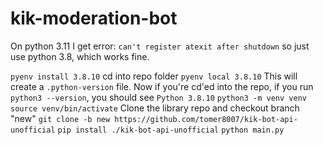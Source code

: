 # kik-moderation-bot
On python 3.11 I get error:
`can't register atexit after shutdown`
so just use python 3.8, which works fine.

`pyenv install 3.8.10`
cd into repo folder
`pyenv local 3.8.10`
This will create a `.python-version` file. Now if you're cd'ed into the repo, if you run `python3 --version`, you should see `Python 3.8.10`
`python3 -m venv venv`
`source venv/bin/activate`
Clone the library repo and checkout branch "new"
`git clone -b new https://github.com/tomer8007/kik-bot-api-unofficial`
`pip install ./kik-bot-api-unofficial`
`python main.py`
